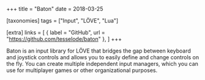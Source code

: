 +++
title = "Baton"
date = 2018-03-25

[taxonomies]
tags = ["Input", "LÖVE", "Lua"]

[extra]
links = [
	{ label = "GitHub", url = "https://github.com/tesselode/baton" },
]
+++

Baton is an input library for LÖVE that bridges the gap between keyboard and joystick controls and allows you to easily define and change controls on the fly. You can create multiple independent input managers, which you can use for multiplayer games or other organizational purposes.
